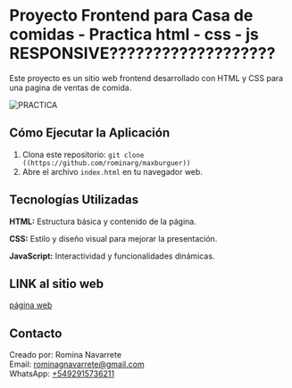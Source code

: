 # Proyecto Frontend para Casa de comidas - Practica html - css - js  RESPONSIVE???????????????????

Este proyecto es un sitio web frontend desarrollado con HTML y CSS para una pagina de ventas de comida.

![PRACTICA](https://github.com/rominarg/maxburguer/assets/45200064/141eff7b-2f6d-4279-b592-a0000b63338a)

## Cómo Ejecutar la Aplicación

1. Clona este repositorio: `git clone ((https://github.com/rominarg/maxburguer))`
2. Abre el archivo `index.html` en tu navegador web.

## Tecnologías Utilizadas

**HTML:** Estructura básica y contenido de la página.

**CSS:** Estilo y diseño visual para mejorar la presentación.

**JavaScript:** Interactividad y funcionalidades dinámicas.

## LINK al sitio web

[página web](https://rominarg.github.io/maxburguer)

## Contacto

Creado por: Romina Navarrete  
Email: rominagnavarrete@gmail.com  
WhatsApp: [+5492915736211](https://wa.me/5492915736211)



